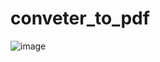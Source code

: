 # conveter_to_pdf

![image](https://github.com/claudioares/conveter_to_pdf/assets/95495192/db0c8e5d-53b5-4699-9afa-21835454b77f)

